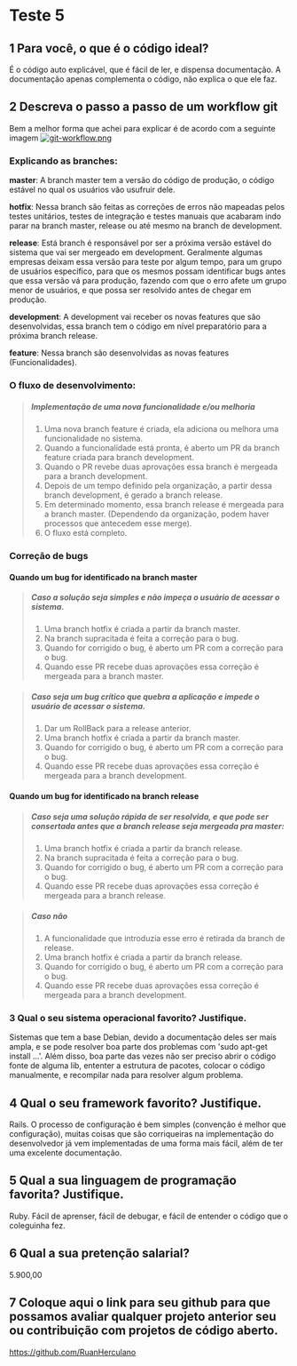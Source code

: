 # Teste 5

## 1 Para você, o que é o código ideal?

É o código auto explicável, que é fácil de ler, e dispensa documentação.
A documentação apenas complementa o código, não explica o que ele faz.

## 2 Descreva o passo a passo de um workflow git

Bem a melhor forma que achei para explicar é de acordo com a seguinte imagem
[![git-workflow.png](https://s1.postimg.org/7urmq8mob3/git-workflow.png)](https://postimg.org/image/6dlhohijkb/)

### Explicando as branches:

**master**: A branch master tem a versão do código de produção, o código estável no qual os usuários
vão usufruir dele.

**hotfix**: Nessa branch são feitas as correções de erros não mapeadas pelos testes unitários,
testes de integração e testes manuais que acabaram indo parar na branch master,
release ou até mesmo na branch de development.

**release**: Está branch é responsável por ser a próxima versão estável do sistema
que vai ser mergeado em development. Geralmente algumas empresas deixam essa versão para teste por algum tempo,
para um grupo de usuários específico, para que os mesmos possam identificar bugs antes que essa
versão vá para produção, fazendo com que o erro afete um grupo menor de usuários,
e que possa ser resolvido antes de chegar em produção.

**development**: A development vai receber os novas features que são desenvolvidas, essa branch tem o código
em nível preparatório para a próxima branch release.

**feature**: Nessa branch são desenvolvidas as novas features (Funcionalidades).

### O fluxo de desenvolvimento:
> ##### Implementação de uma nova funcionalidade e/ou melhoria 
> 1. Uma nova branch feature é criada, ela adiciona ou melhora uma funcionalidade no sistema.
> 2. Quando a funcionalidade está pronta, é aberto um PR da branch feature criada para branch development.
> 3. Quando o PR revebe duas aprovações essa branch é mergeada para a branch development.
> 4. Depois de um tempo definido pela organização, a partir dessa branch development,
> é gerado a branch release.
> 5. Em determinado momento, essa branch release é mergeada para a branch master.
(Dependendo da organização, podem haver processos que antecedem esse merge).
> 6. O fluxo está completo.

### Correção de bugs  
#### Quando um bug for identificado na branch master
> ##### Caso a solução seja simples e não impeça o usuário de acessar o sistema.
> 1. Uma branch hotfix é criada a partir da branch master.
> 2. Na branch supracitada é feita a correção para o bug.
> 3. Quando for corrigido o bug, é aberto um PR com a correção para o bug.
> 4. Quando esse PR recebe duas aprovações essa correção é mergeada para a branch master.

> ##### Caso seja um bug crítico que quebra a aplicação e impede o usuário de acessar o sistema.
> 1. Dar um RollBack para a release anterior.
> 2. Uma branch hotfix é criada a partir da branch master.
> 3. Quando for corrigido o bug, é aberto um PR com a correção para o bug.
> 4. Quando esse PR recebe duas aprovações essa correção é mergeada para a branch development.

#### Quando um bug for identificado na branch release
> ##### Caso seja uma solução rápida de ser resolvida, e que pode ser consertada antes que a branch release seja mergeada pra master:
> 1. Uma branch hotfix é criada a partir da branch release.
> 2. Na branch supracitada é feita a correção para o bug.
> 3. Quando for corrigido o bug, é aberto um PR com a correção para o bug.
> 4. Quando esse PR recebe duas aprovações essa correção é mergeada para a branch release.	

> ##### Caso não
> 1. A funcionalidade que introduzia esse erro é retirada da branch de release.
> 2. Uma branch hotfix é criada a partir da branch release.
> 3. Quando for corrigido o bug, é aberto um PR com a correção para o bug.
> 4. Quando esse PR recebe duas aprovações essa correção é mergeada para a branch development.

### 3 Qual o seu sistema operacional favorito? Justifique.
Sistemas que tem a base Debian, devido a documentação deles ser mais ampla,
e se pode resolver boa parte dos problemas com 'sudo apt-get install ...'. Além disso,
boa parte das vezes não ser preciso abrir o código fonte de alguma lib,
ententer a estrutura de pacotes, colocar o código manualmente,
e recompilar nada para resolver algum problema.

## 4 Qual o seu framework favorito? Justifique.
Rails. O processo de configuração é bem simples (convenção é melhor que configuração), muitas coisas que são corriqueiras
na implementação do desenvolvedor já vem implementadas de uma forma mais fácil, além de ter uma excelente documentação.

## 5 Qual a sua linguagem de programação favorita? Justifique.
Ruby. Fácil de aprenser, fácil de debugar, e fácil de entender o código que o coleguinha fez.

## 6 Qual a sua pretenção salarial?
5.900,00

## 7 Coloque aqui o link para seu github para que possamos avaliar qualquer projeto anterior seu ou contribuição com projetos de código aberto.
	
https://github.com/RuanHerculano
